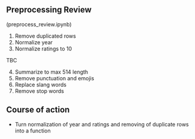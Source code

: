 ## Preprocessing Review

(preprocess_review.ipynb)

1. Remove duplicated rows
2. Normalize year
3. Normalize ratings to 10

TBC

4. Summarize to max 514 length
5. Remove punctuation and emojis
6. Replace slang words
7. Remove stop words

## Course of action

- Turn normalization of year and ratings and removing of duplicate rows into a function
